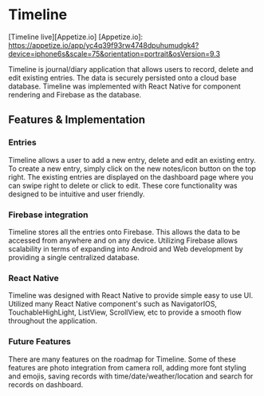 # Timeline

[Timeline live][Appetize.io]
[Appetize.io]: https://appetize.io/app/yc4q39f93rw4748dpuhumudgk4?device=iphone6s&scale=75&orientation=portrait&osVersion=9.3

Timeline is journal/diary application that allows users to record, delete and edit existing entries. The data is securely persisted onto a cloud base database.  Timeline was implemented with React Native for component rendering and Firebase as the database.

## Features & Implementation

### Entries

Timeline allows a user to add a new entry, delete and edit an existing entry. To create a new entry, simply click on the new notes/icon button on the top right. The existing entries are displayed on the dashboard page where you can swipe right to delete or click to edit. These core functionality was designed to be intuitive and user friendly.

### Firebase integration

Timeline stores all the entries onto Firebase.  This allows the data to be accessed from anywhere and on any device. Utilizing Firebase allows scalability in terms of expanding into Android and Web development by providing a single centralized database.  

### React Native

Timeline was designed with React Native to provide simple easy to use UI.  Utilized many React Native component's such as NavigatorIOS, TouchableHighLight, ListView, ScrollView, etc to provide a smooth flow throughout the application.

### Future Features

There are many features on the roadmap for Timeline. Some of these features are photo integration from camera roll, adding more font styling and emojis, saving records with time/date/weather/location and search for records on dashboard.
